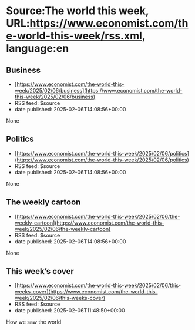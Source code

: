 # Source:The world this week, URL:https://www.economist.com/the-world-this-week/rss.xml, language:en

## Business
 - [https://www.economist.com/the-world-this-week/2025/02/06/business](https://www.economist.com/the-world-this-week/2025/02/06/business)
 - RSS feed: $source
 - date published: 2025-02-06T14:08:56+00:00

None

## Politics
 - [https://www.economist.com/the-world-this-week/2025/02/06/politics](https://www.economist.com/the-world-this-week/2025/02/06/politics)
 - RSS feed: $source
 - date published: 2025-02-06T14:08:56+00:00

None

## The weekly cartoon
 - [https://www.economist.com/the-world-this-week/2025/02/06/the-weekly-cartoon](https://www.economist.com/the-world-this-week/2025/02/06/the-weekly-cartoon)
 - RSS feed: $source
 - date published: 2025-02-06T14:08:56+00:00

None

## This week’s cover
 - [https://www.economist.com/the-world-this-week/2025/02/06/this-weeks-cover](https://www.economist.com/the-world-this-week/2025/02/06/this-weeks-cover)
 - RSS feed: $source
 - date published: 2025-02-06T11:48:50+00:00

How we saw the world


